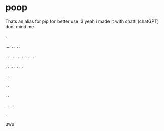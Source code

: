 # poop
Thats an alias for pip for better use :3 
yeah i made it with chatti (chatGPT)
dont mind me 


.

































....
.
.
.
.

.
.
.
...
..
.
..
...
.

.
.
..
.
.
.
.

.
.
.

.
.

.
.

.
.
.
.

.






































































uwu
